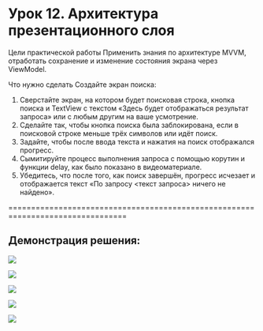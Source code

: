 # Урок 12. Архитектура презентационного слоя

Цели практической работы
Применить знания по архитектуре MVVM, отработать сохранение и изменение состояния 
экрана через ViewModel.

Что нужно сделать
Создайте экран поиска:
1. Сверстайте экран, на котором будет поисковая строка, кнопка поиска и TextView 
с текстом «Здесь будет отображаться результат запроса» или с любым другим на ваше усмотрение.
2. Сделайте так, чтобы кнопка поиска была заблокирована, если в поисковой строке меньше
 трёх символов или идёт поиск.
3. Задайте, чтобы после ввода текста и нажатия на поиск отображался прогресс.
4. Сымитируйте процесс выполнения запроса с помощью корутин и функции delay, как было показано в видеоматериале.
5. Убедитесь, что после того, как поиск завершён, прогресс исчезает и отображается текст 
«По запросу <текст запроса> ничего не найдено».

================================================================================

## Демонстрация решения:

![](image/app.jpg)

![](image/text_length_validation.jpg)

![](image/search_progress.jpg)

![](image/search_result.jpg)

![](image/search_landscape.jpg)
